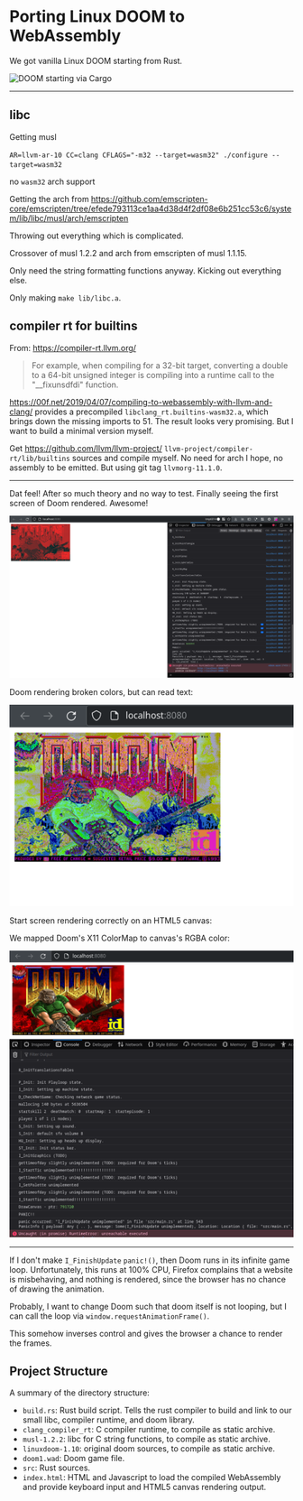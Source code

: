 # Porting Linux DOOM to WebAssembly

We got vanilla Linux DOOM starting from Rust.

![DOOM starting via Cargo](imgs/doom_booting_x11_rust.png)

---

## libc

Getting musl

`AR=llvm-ar-10 CC=clang CFLAGS="-m32 --target=wasm32" ./configure --target=wasm32`

no `wasm32` arch support

Getting the arch from https://github.com/emscripten-core/emscripten/tree/efede793113ce1aa4d38d4f2df08e6b251cc53c6/system/lib/libc/musl/arch/emscripten

Throwing out everything which is complicated.

Crossover of musl 1.2.2 and arch from emscripten of musl 1.1.15.

Only need the string formatting functions anyway. Kicking out everything else.

Only making `make lib/libc.a`.

## compiler rt for builtins

From: https://compiler-rt.llvm.org/
> For example, when compiling for a 32-bit target, converting a double to a
> 64-bit unsigned integer is compiling into a runtime call to the "__fixunsdfdi"
> function.

https://00f.net/2019/04/07/compiling-to-webassembly-with-llvm-and-clang/
provides a precompiled `libclang_rt.builtins-wasm32.a`, which brings down the
missing imports to 51. The result looks very promising. But I want to build a
minimal version myself.

Get https://github.com/llvm/llvm-project/
`llvm-project/compiler-rt/lib/builtins` sources and compile myself. No need for
arch I hope, no assembly to be emitted. But using git tag `llvmorg-11.1.0`.

---

Dat feel! After so much theory and no way to test. Finally seeing the first
screen of Doom rendered. Awesome!

![Doom rendering the first screen to an HTML5 canvas](./docs/images/doom_first_screen_renders_to_canvas.png)

Doom rendering broken colors, but can read text:

![Doom rendering broken colors, but can read text](./docs/images/doom_screen_broken_colors_but_can_read_text.png)

Start screen rendering correctly on an HTML5 canvas:

We mapped Doom's X11 ColorMap to canvas's RGBA color:

![Doom's title screen](./docs/images/doom_titlescreen_html5.png)

---

If I don't make `I_FinishUpdate` `panic!()`, then Doom runs in its infinite game
loop. Unfortunately, this runs at 100% CPU, Firefox complains that a website is
misbehaving, and nothing is rendered, since the browser has no chance of drawing
the animation.

Probably, I want to change Doom such that doom itself is not looping, but I can
call the loop via `window.requestAnimationFrame()`.

This somehow inverses control and gives the browser a chance to render the
frames.

## Project Structure

A summary of the directory structure:
- `build.rs`: Rust build script. Tells the rust compiler to build and link to
  our small libc, compiler runtime, and doom library.
- `clang_compiler_rt`: C compiler runtime, to compile as static archive.
- `musl-1.2.2`: libc for C string functions, to compile as static archive.
- `linuxdoom-1.10`: original doom sources, to compile as static archive.
- `doom1.wad`: Doom game file.
- `src`: Rust sources.
- `index.html`: HTML and Javascript to load the compiled WebAssembly and provide
  keyboard input and HTML5 canvas rendering output.
